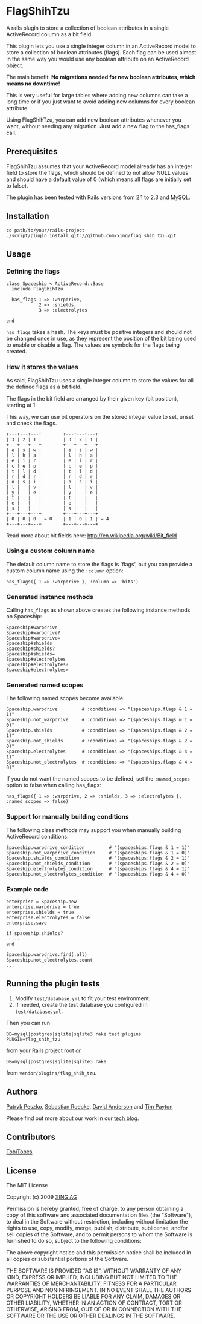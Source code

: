 # FlagShihTzu

A rails plugin to store a collection of boolean attributes in a single 
ActiveRecord column as a bit field.

This plugin lets you use a single integer column in an ActiveRecord model
to store a collection of boolean attributes (flags). Each flag can be used 
almost in the same way you would use any boolean attribute on an 
ActiveRecord object.

The main benefit: 
**No migrations needed for new boolean attributes, which means no downtime!**

This is very useful for large tables where adding new columns can take 
a long time or if you just want to avoid adding new columns for every
boolean attribute.

Using FlagShihTzu, you can add new boolean attributes whenever you want, 
without needing any migration. Just add a new flag to the has_flags call.


## Prerequisites

FlagShihTzu assumes that your ActiveRecord model already has an integer field 
to store the flags, which should be defined to not allow NULL values and 
should have a default value of 0 (which means all flags are initially set to 
false).

The plugin has been tested with Rails versions from 2.1 to 2.3 and MySQL.


## Installation

    cd path/to/your/rails-project
    ./script/plugin install git://github.com/xing/flag_shih_tzu.git


## Usage

### Defining the flags

    class Spaceship < ActiveRecord::Base
      include FlagShihTzu

      has_flags 1 => :warpdrive,
                2 => :shields,
                3 => :electrolytes

    end

`has_flags` takes a hash. The keys must be positive integers and should not 
be changed once in use, as they represent the position of the bit being used 
to enable or disable a flag. The values are symbols for the flags
being created.


### How it stores the values

As said, FlagShihTzu uses a single integer column to store the values for all
the defined flags as a bit field.

The flags in the bit field are arranged by their given key (bit position),
starting at 1.

This way, we can use bit operators on the stored integer value to set, unset 
and check the flags.

    +---+---+---+        +---+---+---+
    | 3 | 2 | 1 |        | 3 | 2 | 1 |
    +---+---+---+        +---+---+---+
    | e | s | w |        | e | s | w |
    | l | h | a |        | l | h | a |
    | e | i | r |        | e | i | r |
    | c | e | p |        | c | e | p |
    | t | l | d |        | t | l | d |
    | r | d | r |        | r | d | r |
    | o | s | i |        | o | s | i |
    | l |   | v |        | l |   | v |
    | y |   | e |        | y |   | e |
    | t |   |   |        | t |   |   |
    | e |   |   |        | e |   |   |
    | s |   |   |        | s |   |   |
    +---+---+---+        +---+---+---+
    | 0 | 0 | 0 | = 0    | 1 | 0 | 1 | = 4
    +---+---+---+        +---+---+---+
    
Read more about bit fields here: <http://en.wikipedia.org/wiki/Bit_field>


### Using a custom column name

The default column name to store the flags is 'flags', but you can provide a 
custom column name using the `:column` option:

    has_flags({ 1 => :warpdrive }, :column => 'bits')


### Generated instance methods

Calling `has_flags` as shown above creates the following instance methods 
on Spaceship:

    Spaceship#warpdrive
    Spaceship#warpdrive?
    Spaceship#warpdrive=
    Spaceship#shields
    Spaceship#shields?
    Spaceship#shields=
    Spaceship#electrolytes
    Spaceship#electrolytes?
    Spaceship#electrolytes=


### Generated named scopes

The following named scopes become available:

    Spaceship.warpdrive         # :conditions => "(spaceships.flags & 1 = 1)"
    Spaceship.not_warpdrive     # :conditions => "(spaceships.flags & 1 = 0)"
    Spaceship.shields           # :conditions => "(spaceships.flags & 2 = 1)"
    Spaceship.not_shields       # :conditions => "(spaceships.flags & 2 = 0)"
    Spaceship.electrolytes      # :conditions => "(spaceships.flags & 4 = 1)"
    Spaceship.not_electrolytes  # :conditions => "(spaceships.flags & 4 = 0)"
    
If you do not want the named scopes to be defined, set the
`:named_scopes` option to false when calling has_flags:
    
    has_flags({ 1 => :warpdrive, 2 => :shields, 3 => :electrolytes }, :named_scopes => false)


### Support for manually building conditions

The following class methods may support you when manually building 
ActiveRecord conditions:

    Spaceship.warpdrive_condition         # "(spaceships.flags & 1 = 1)"
    Spaceship.not_warpdrive_condition     # "(spaceships.flags & 1 = 0)"
    Spaceship.shields_condition           # "(spaceships.flags & 2 = 1)"
    Spaceship.not_shields_condition       # "(spaceships.flags & 2 = 0)"
    Spaceship.electrolytes_condition      # "(spaceships.flags & 4 = 1)"
    Spaceship.not_electrolytes_condition  # "(spaceships.flags & 4 = 0)"
  

### Example code

    enterprise = Spaceship.new
    enterprise.warpdrive = true
    enterprise.shields = true
    enterprise.electrolytes = false
    enterprise.save
  
    if spaceship.shields?
      ...
    end

    Spaceship.warpdrive.find(:all)
    Spaceship.not_electrolytes.count
    ...


## Running the plugin tests

1. Modify `test/database.yml` to fit your test environment.
2. If needed, create the test database you configured in `test/database.yml`.

Then you can run 
    
    DB=mysql|postgres|sqlite|sqlite3 rake test:plugins PLUGIN=flag_shih_tzu 
    
from your Rails project root *or*
    
    DB=mysql|postgres|sqlite|sqlite3 rake 
    
from `vendor/plugins/flag_shih_tzu`.


## Authors

[Patryk Peszko](http://github.com/ppeszko), 
[Sebastian Roebke](http://github.com/boosty), 
[David Anderson](http://github.com/alpinegizmo) 
and [Tim Payton](http://github.com/dizzy42)

Please find out more about our work in our 
[tech blog](http://blog.xing.com/category/english/tech-blog).


## Contributors

[TobiTobes](http://github.com/rngtng)


## License

The MIT License
 
Copyright (c) 2009 [XING AG](http://www.xing.com/)
 
Permission is hereby granted, free of charge, to any person obtaining a copy
of this software and associated documentation files (the "Software"), to deal
in the Software without restriction, including without limitation the rights
to use, copy, modify, merge, publish, distribute, sublicense, and/or sell
copies of the Software, and to permit persons to whom the Software is
furnished to do so, subject to the following conditions:
 
The above copyright notice and this permission notice shall be included in
all copies or substantial portions of the Software.
 
THE SOFTWARE IS PROVIDED "AS IS", WITHOUT WARRANTY OF ANY KIND, EXPRESS OR
IMPLIED, INCLUDING BUT NOT LIMITED TO THE WARRANTIES OF MERCHANTABILITY,
FITNESS FOR A PARTICULAR PURPOSE AND NONINFRINGEMENT. IN NO EVENT SHALL THE
AUTHORS OR COPYRIGHT HOLDERS BE LIABLE FOR ANY CLAIM, DAMAGES OR OTHER
LIABILITY, WHETHER IN AN ACTION OF CONTRACT, TORT OR OTHERWISE, ARISING FROM,
OUT OF OR IN CONNECTION WITH THE SOFTWARE OR THE USE OR OTHER DEALINGS IN
THE SOFTWARE.

